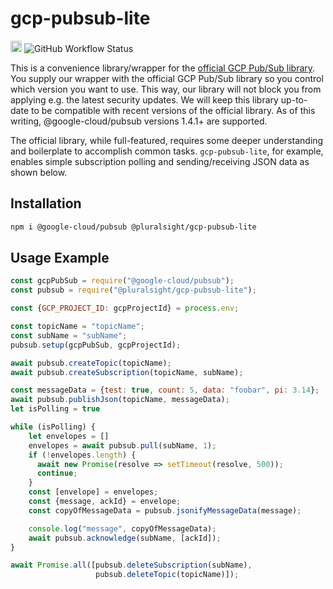 # gcp-pubsub-lite
<a href="https://badge.fury.io/js/%40pluralsight%2Fgcp-pubsub-lite"><img src="https://badge.fury.io/js/%40pluralsight%2Fgcp-pubsub-lite.svg" alt="npm version" height="18"></a>
<img alt="GitHub Workflow Status" src="https://github.com/pluralsight/gcp-pubsub-lite/workflows/test%2C%20version%20bump%2C%20tag%2C%20npm%20publish/badge.svg">


This is a convenience library/wrapper for the [official GCP Pub/Sub library](https://github.com/googleapis/nodejs-pubsub). You supply our wrapper with the official GCP Pub/Sub library so you control which version you want to use. This way, our library will not block you from applying e.g. the latest security updates. We will keep this library up-to-date to be compatible with recent versions of the official library. As of this writing, @google-cloud/pubsub versions 1.4.1+ are supported.

The official library, while full-featured, requires some deeper understanding and boilerplate to accomplish common tasks. `gcp-pubsub-lite`, for example, enables simple subscription polling and sending/receiving JSON data as shown below.

## Installation

```bash
npm i @google-cloud/pubsub @pluralsight/gcp-pubsub-lite
```


## Usage Example

```javascript
const gcpPubSub = require("@google-cloud/pubsub");
const pubsub = require("@pluralsight/gcp-pubsub-lite");

const {GCP_PROJECT_ID: gcpProjectId} = process.env;

const topicName = "topicName";
const subName = "subName";
pubsub.setup(gcpPubSub, gcpProjectId);

await pubsub.createTopic(topicName);
await pubsub.createSubscription(topicName, subName);

const messageData = {test: true, count: 5, data: "foobar", pi: 3.14};
await pubsub.publishJson(topicName, messageData);
let isPolling = true

while (isPolling) {
    let envelopes = []
    envelopes = await pubsub.pull(subName, 1);
    if (!envelopes.length) {
      await new Promise(resolve => setTimeout(resolve, 500));
      continue;
    }
    const [envelope] = envelopes;
    const {message, ackId} = envelope;
    const copyOfMessageData = pubsub.jsonifyMessageData(message);

    console.log("message", copyOfMessageData);
    await pubsub.acknowledge(subName, [ackId]);
}

await Promise.all([pubsub.deleteSubscription(subName),
                   pubsub.deleteTopic(topicName)]);

```
